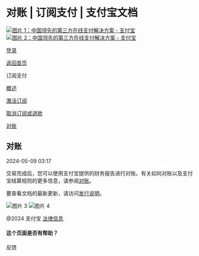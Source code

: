 对账 | 订阅支付 | 支付宝文档
======================

[![图片 1：中国领先的第三方在线支付解决方案 - 支付宝](https://ac.alipay.com/storage/2024/3/26/d66c43c0-440d-4c97-9976-f2028a2c8c5e.svg)![图片 2：中国领先的第三方在线支付解决方案 - 支付宝](https://ac.alipay.com/storage/2024/3/26/a48bd336-aea0-4f16-bf83-616eacbb4434.svg)](/docs/)

[登录](https://global.alipay.com/ilogin/account_login.htm?goto=https%3A%2F%2Fglobal.alipay.com%2Fdocs%2Fac%2Fsubscriptionpay_en%2Freconcile)

[返回首页](../../)

订阅支付

[概述](/docs/ac/subscriptionpay_en/overview)

[激活订阅](/docs/ac/subscriptionpay_en/activation?pageVersion=9)

[取消订阅或退款](/docs/ac/subscriptionpay_en/cancel_refund)

[对账](/docs/ac/subscriptionpay_en/reconcile)

对账
----

2024-05-09 03:17

交易完成后，您可以使用支付宝提供的财务报告进行对账。有关如何对账以及支付宝结算规则的更多信息，请参阅[对账](https://global.alipay.com/docs/ac/reconcile)。

要查看文档的最新更新，请访问[发行说明](https://global.alipay.com/docs/releasenotes)。

![图片 3](https://ac.alipay.com/storage/2021/5/20/19b2c126-9442-4f16-8f20-e539b1db482a.png) ![图片 4](https://ac.alipay.com/storage/2021/5/20/e9f3f154-dbf0-455f-89f0-b3d4e0c14481.png)

@2024 支付宝 [法律信息](https://global.alipay.com/docs/ac/platform/membership)

#### 这个页面是否有帮助？

反馈